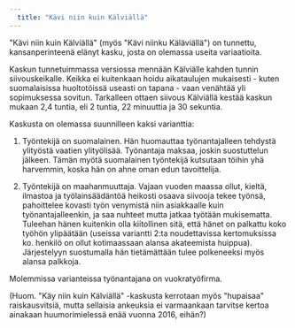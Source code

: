 ```yaml
---
  title: "Kävi niin kuin Kälviällä"
---
```

"Kävi niin kuin Kälviällä" (myös "Kävi niinku Käläviällä") on tunnettu, kansanperinteenä elänyt kasku, josta on olemassa useita variaatioita.

Kaskun tunnetuimmassa versiossa mennään Kälviälle kahden tunnin siivouskeikalle. Keikka ei kuitenkaan hoidu aikataulujen mukaisesti - kuten suomalaisissa huoltotöissä useasti on tapana - vaan venähtää yli sopimuksessa sovitun. Tarkalleen ottaen siivous Kälviällä kestää kaskun mukaan 2,4 tuntia, eli 2 tuntia, 22 minuuttia ja 30 sekuntia.

Kaskusta on olemassa suunnilleen kaksi varianttia:

1) Työntekijä on suomalainen. Hän huomauttaa työnantajalleen tehdystä ylityöstä vaatien ylityölisää. Työnantaja maksaa, joskin suostuttelun jälkeen. Tämän myötä suomalainen työntekijä kutsutaan töihin yhä harvemmin, koska hän on ahne oman edun tavoittelija.

2) Työntekijä on maahanmuuttaja. Vajaan vuoden maassa ollut, kieltä, ilmastoa ja työlainsäädäntöä heikosti osaava siivooja tekee työnsä, pahoittelee kovasti työn venymistä niin asiakkaalle kuin työnantajalleenkin, ja saa nuhteet mutta jatkaa työtään mukisematta. Tuleehan hänen kuitenkin olla kiitollinen sitä, että hänet on palkattu koko työhön ylipäätään (useissa variantti 2:ta noudettavissa kertomuksissa ko. henkilö on ollut kotimaassaan alansa akateemista huippua). Järjestelyyn suostumalla hän tietämättään tulee polkeneeksi myös alansa palkkoja.

Molemmissa varianteissa työnantajana on vuokratyöfirma.

(Huom. "Käy niin kuin Kälviällä" -kaskusta kerrotaan myös "hupaisaa" raiskausvitsiä, mutta sellaisia ankeuksia ei varmaankaan tarvitse kertoa ainakaan huumorimielessä enää vuonna 2016, eihän?)